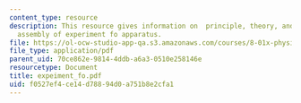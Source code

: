 ```yaml
---
content_type: resource
description: This resource gives information on  principle, theory, and step-by-step
  assembly of experiment fo apparatus.
file: https://ol-ocw-studio-app-qa.s3.amazonaws.com/courses/8-01x-physics-i-classical-mechanics-with-an-experimental-focus-fall-2002/f0527ef4ce14d78894d0a751b8e2cfa1_expeiment_fo.pdf
file_type: application/pdf
parent_uid: 70ce862e-9814-4ddb-a6a3-0510e258146e
resourcetype: Document
title: expeiment_fo.pdf
uid: f0527ef4-ce14-d788-94d0-a751b8e2cfa1
---
```

